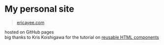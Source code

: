 # My personal site
>[ericayee.com](https://ericayee.com/)  

hosted on GitHub pages  
big thanks to Kris Koishigawa for the tutorial on [reusable HTML components](https://www.freecodecamp.org/news/reusable-html-components-how-to-reuse-a-header-and-footer-on-a-website/)